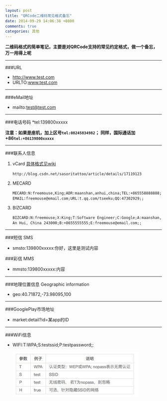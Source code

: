 ```yaml
---
layout: post
title: "QRCode二维码常见格式备忘"
date: 2014-09-29 14:06:38 +0800
comments: true
categories: 其他
---
```


**二维码格式的简单笔记，主要是对QRCode支持的常见约定格式，做一个备忘，万一用得上呢<!--more-->**

--------------

###URL
* http://www.test.com
* URLTO:www.test.com

--------------

###eMail地址
* mailto:test@test.com

------------

###电话号码
*tel:139800xxxxx

**注意：如果是座机，加上区号```tel:08245834982```； 同样，国际通话加+86```tel:+86139800xxxxx```**

----------

###联系人信息
1. vCard [具体格式见wiki](http://zh.wikipedia.org/wiki/VCard)

   `http://blog.csdn.net/sasoritattoo/article/details/17119123`
2. MECARD   

   `MECARD:N:freemouse,King;ADR:maanshan,anhui,china;TEL:+865558888888;EMAIL:freemouse@email.com;URL:t.qq.com/tseeku;QQ:47302929;;`
3. BIZCARD

   `BIZCARD:N:freemouse;X:King;T:Software Engineer;C:Google;A:maanshan, An Hui, China 243000;B:+8655555555;E:freemouse@email.com;;`
   
------------

###短信 SMS
* smsto:139800xxxxx:你好，这里是测试内容

###彩信 MMS
* mmsto:139800xxxxx:内容

-------

###地理位置信息 Geographic information
* geo:40.71872,-73.98095,100

--------------

###GooglePlay市场地址
* market:detail?id=某app的ID

----------------

###WiFi信息
* WIFI:T:WPA;S:testssid;P:testpassword;;

    ![ wifi格式表格](/images/2014-09-29-01.png)








